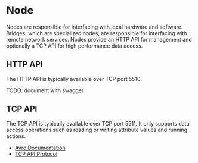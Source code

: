 # Node

Nodes are responsible for interfacing with local hardware and software. Bridges, which are specialized nodes, are
responsible for interfacing with remote network services. Nodes provide an HTTP API for management and optionally a
TCP API for high performance data access.

## HTTP API

The HTTP API is typically available over TCP port 5510.

TODO: document with swagger

## TCP API

The TCP API is typically available over TCP port 5511. It only supports data access operations such as reading or
writing attribute values and running actions.

* [Avro Documentation](http://avro.apache.org/docs/current/spec.html#Protocol+Declaration)
* [TCP API Protocol](../../pkg/libmdcs-python/mdcs/tcp/api.avpr)

